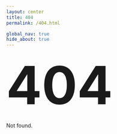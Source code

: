 ```yaml
---
layout: center
title: 404
permalink: /404.html

global_nav: true
hide_about: true
---
```


<h1 style='font-size: 1000%; margin: 0'> 404 </h1>

Not found.
